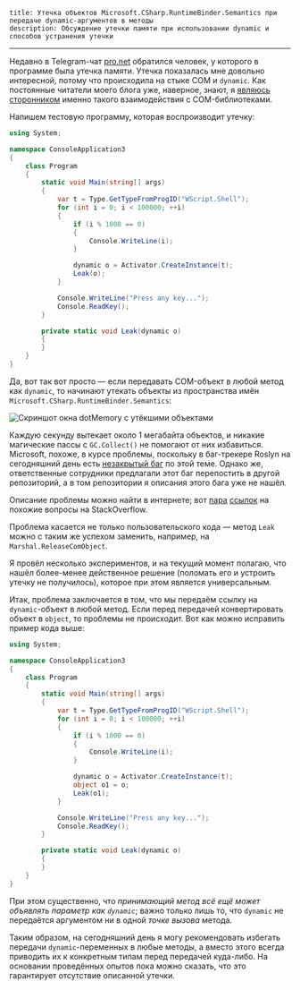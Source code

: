     title: Утечка объектов Microsoft.CSharp.RuntimeBinder.Semantics при передаче dynamic-аргументов в методы
    description: Обсуждение утечки памяти при использовании dynamic и способов устранения утечки
---

Недавно в Telegram-чат [pro.net][] обратился человек, у которого в программе
была утечка памяти. Утечка показалась мне довольно интересной, потому что
происходила на стыке COM и `dynamic`. Как постоянные читатели моего блога уже,
наверное, знают, я [являюсь сторонником][com-post] именно такого взаимодействия
с COM-библиотеками.

Напишем тестовую программу, которая воспроизводит утечку:

```csharp
using System;

namespace ConsoleApplication3
{
    class Program
    {
        static void Main(string[] args)
        {
            var t = Type.GetTypeFromProgID("WScript.Shell");
            for (int i = 0; i < 100000; ++i)
            {
                if (i % 1000 == 0)
                {
                    Console.WriteLine(i);
                }

                dynamic o = Activator.CreateInstance(t);
                Leak(o);
            }

            Console.WriteLine("Press any key...");
            Console.ReadKey();
        }

        private static void Leak(dynamic o)
        {
        }
    }
}
```

Да, вот так вот просто — если передавать COM-объект в любой метод как `dynamic`,
то начинают утекать объекты из пространства имён
`Microsoft.CSharp.RuntimeBinder.Semantics`:

![Скриншот окна dotMemory с утёкшими объектами][dotmemory]

Каждую секунду вытекает около 1 мегабайта объектов, и никакие магические пассы с
`GC.Collect()` не помогают от них избавиться. Microsoft, похоже, в курсе
проблемы, поскольку в баг-трекере Roslyn на сегодняшний день есть [незакрытый
баг][roslyn-bug] по этой теме. Однако же, ответственные сотрудники предлагали
этот баг перепостить в другой репозиторий, а в том репозитории я описания этого
бага уже не нашёл.

Описание проблемы можно найти в интернете; вот [пара][so-1] [ссылок][so-2] на
похожие вопросы на StackOverflow.

Проблема касается не только пользовательского кода — метод `Leak` можно с таким
же успехом заменить, например, на `Marshal.ReleaseComObject`.

Я провёл несколько экспериментов, и на текущий момент полагаю, что нашёл
более-менее действенное решение (поломать его и устроить утечку не получилось),
которое при этом является универсальным.

Итак, проблема заключается в том, что мы передаём ссылку на `dynamic`-объект в
любой метод. Если перед передачей конвертировать объект в `object`, то проблемы
не происходит. Вот как можно исправить пример кода выше:

```csharp
using System;

namespace ConsoleApplication3
{
    class Program
    {
        static void Main(string[] args)
        {
            var t = Type.GetTypeFromProgID("WScript.Shell");
            for (int i = 0; i < 100000; ++i)
            {
                if (i % 1000 == 0)
                {
                    Console.WriteLine(i);
                }

                dynamic o = Activator.CreateInstance(t);
                object o1 = o;
                Leak(o1);
            }

            Console.WriteLine("Press any key...");
            Console.ReadKey();
        }

        private static void Leak(dynamic o)
        {
        }
    }
}
```

При этом существенно, что _принимающий метод всё ещё может объявлять параметр
как `dynamic`_; важно только лишь то, что `dynamic` не передаётся аргументом ни
в одной _точке вызова_ метода.

Таким образом, на сегодняшний день я могу рекомендовать избегать передачи
`dynamic`-переменных в любые методы, а вместо этого всегда приводить их к
конкретным типам перед передачей куда-либо. На основании проведённых опытов пока
можно сказать, что это гарантирует отсутствие описанной утечки.

[dotmemory]: images/2017-02-12-dotmemory.png

[com-post]: posts/2015-12-12-portable-com-usage_ru.html
[pro.net]: https://telegram.me/joinchat/BYlFbD6uHawWMCImmbPIDw
[roslyn-bug]: https://github.com/dotnet/roslyn/issues/2887
[so-1]: http://stackoverflow.com/q/33080252/2684760
[so-2]: http://stackoverflow.com/q/33259334/2684760
